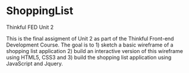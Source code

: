 ShoppingList
============

Thinkful FED Unit 2 

This is the final assigment of Unit 2 as part of the Thinkful Front-end Development Course. 
The goal is to 1) sketch a basic wireframe of a shopping list application 2) build an interactive version of this wireframe 
using HTML5, CSS3 and 3) build the shopping list application using JavaScript and Jquery.
